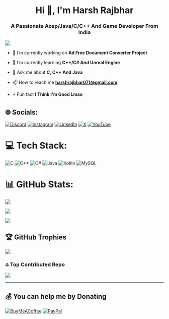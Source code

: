 <h1 align="center">Hi 👋, I'm Harsh Rajbhar</h1>
<h3 align="center">A Passionate Aosp/Java/C/C++ And Game Developer From India</h3>

[![](https://visitcount.itsvg.in/api?id=VadaPavMan&icon=5&color=12)](https://visitcount.itsvg.in)

- 🔭 I’m currently working on **Ad Free Document Converter Project**

- 🌱 I’m currently learning **C++/C# And Unreal Engine**

- 💬 Ask me about **C, C++ And Java**

- 📫 How to reach me **harshrajbhar071@gmail.com**

- ⚡ Fun fact **I Think I'm Good Lmao**

## 🌐 Socials:
[![Discord](https://img.shields.io/badge/Discord-%237289DA.svg?logo=discord&logoColor=white)](https://discord.gg/https://discord.gg/3uBQ3ncV) [![Instagram](https://img.shields.io/badge/Instagram-%23E4405F.svg?logo=Instagram&logoColor=white)](https://instagram.com/https://www.instagram.com/harshrajbhar_56/profilecard/?igsh=cHp1NHhiY3cyOXp3) [![LinkedIn](https://img.shields.io/badge/LinkedIn-%230077B5.svg?logo=linkedin&logoColor=white)](https://linkedin.com/in/https://www.linkedin.com/in/harsh-rajbhar-2160a6336?utm_source=share&utm_campaign=share_via&utm_content=profile&utm_medium=android_app) [![X](https://img.shields.io/badge/X-black.svg?logo=X&logoColor=white)](https://x.com/https://x.com/ManVadapav?t=kSuQOtL8CLQl51AIkGJWGg&s=09) [![YouTube](https://img.shields.io/badge/YouTube-%23FF0000.svg?logo=YouTube&logoColor=white)](https://www.youtube.com/@harshrajbhar)

# 💻 Tech Stack:
![C](https://img.shields.io/badge/c-%2300599C.svg?style=flat&logo=c&logoColor=white) ![C++](https://img.shields.io/badge/c++-%2300599C.svg?style=flat&logo=c%2B%2B&logoColor=white) ![C#](https://img.shields.io/badge/c%23-%23239120.svg?style=flat&logo=csharp&logoColor=white) ![Java](https://img.shields.io/badge/java-%23ED8B00.svg?style=flat&logo=openjdk&logoColor=white) ![Kotlin](https://img.shields.io/badge/kotlin-%237F52FF.svg?style=flat&logo=kotlin&logoColor=white) ![MySQL](https://img.shields.io/badge/mysql-4479A1.svg?style=flat&logo=mysql&logoColor=white)
# 📊 GitHub Stats:
![](https://github-readme-stats.vercel.app/api?username=VadaPavMan&theme=holi&hide_border=false&include_all_commits=true&count_private=false)<br/> 

![](https://github-readme-streak-stats.herokuapp.com/?user=VadaPavMan&theme=holi&hide_border=false)<br/>

![](https://github-readme-stats.vercel.app/api/top-langs/?username=VadaPavMan&theme=holi&hide_border=false&include_all_commits=true&count_private=false&layout=compact)

## 🏆 GitHub Trophies
![](https://github-profile-trophy.vercel.app/?username=VadaPavMan&theme=radical&no-frame=true&no-bg=false&margin-w=4)

### 🔝 Top Contributed Repo
![](https://github-contributor-stats.vercel.app/api?username=VadaPavMan&limit=5&theme=midnight-purple&combine_all_yearly_contributions=true)

---

  ## 💰 You can help me by Donating
  [![BuyMeACoffee](https://img.shields.io/badge/Buy%20Me%20a%20Coffee-ffdd00?style=for-the-badge&logo=buy-me-a-coffee&logoColor=black)](https://buymeacoffee.com/buymeacoffee.com/harshrajbhar) [![PayPal](https://img.shields.io/badge/PayPal-00457C?style=for-the-badge&logo=paypal&logoColor=white)](https://www.paypal.me/HarshRajbhar) 

  
<!-- Proudly created with GPRM ( https://gprm.itsvg.in ) -->
